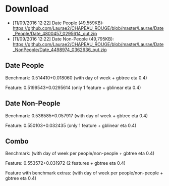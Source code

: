 # Download

* [11/09/2016 12:22] Date People (49,559KB): https://github.com/Laurae2/CHAPEAU_ROUGE/blob/master/Laurae/Date_People/Date_4800457_0295614_out.zip
* [11/09/2016 12:22] Date Non-People (49,795KB): https://github.com/Laurae2/CHAPEAU_ROUGE/blob/master/Laurae/Date_NonPeople/Date_4498974_0362636_out.zip

## Date People

Benchmark: 0.514410+0.018060 (with day of week + gbtree eta 0.4)

Feature: 0.5199543+0.0295614 (only 1 feature + gblinear eta 0.4)

## Date Non-People

Benchmark: 0.536585+0.057917 (with day of week + gbtree eta 0.4)

Feature: 0.550103+0.032435 (only 1 feature + gblinear eta 0.4)

## Combo

Benchmark:  (with day of week per people/non-people + gbtree eta 0.4)

Feature: 0.553572+0.031972 (2 features + gbtree eta 0.4)

Feature with benchmark extras:  (with day of week per people/non-people + gbtree eta 0.4)
